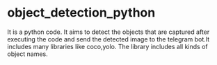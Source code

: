 # object_detection_python
It is a python code. It aims to detect the objects that are captured after executing the code and send the detected image to the telegram bot.It includes many libraries like coco,yolo.
The library includes all kinds of object names.
